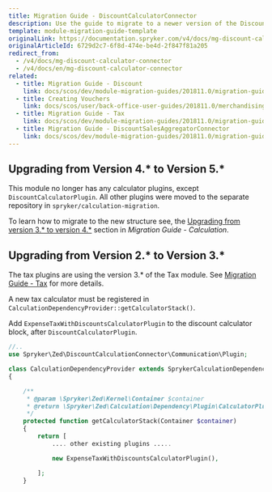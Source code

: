 ```yaml
---
title: Migration Guide - DiscountCalculatorConnector
description: Use the guide to migrate to a newer version of the DiscountCalculatorConnector module.
template: module-migration-guide-template
originalLink: https://documentation.spryker.com/v4/docs/mg-discount-calculator-connector
originalArticleId: 6729d2c7-6f8d-474e-be4d-2f847f81a205
redirect_from:
  - /v4/docs/mg-discount-calculator-connector
  - /v4/docs/en/mg-discount-calculator-connector
related:
  - title: Migration Guide - Discount
    link: docs/scos/dev/module-migration-guides/201811.0/migration-guide-discount.html
  - title: Creating Vouchers
    link: docs/scos/user/back-office-user-guides/201811.0/merchandising/discount/creating-vouchers.html
  - title: Migration Guide - Tax
    link: docs/scos/dev/module-migration-guides/201811.0/migration-guide-tax.html
  - title: Migration Guide - DiscountSalesAggregatorConnector
    link: docs/scos/dev/module-migration-guides/201811.0/migration-guide-discountsalesaggregatorconnector.html
---
```


## Upgrading from Version 4.* to Version 5.*
This module no longer has any calculator plugins, except  `DiscountCalculatorPlugin`. All other plugins were moved to the separate repository in `spryker/calculation-migration`.

To learn how to migrate to the new structure see, the [Upgrading from version 3.* to version 4.*](/docs/scos/dev/module-migration-guides/{{page.version}}/migration-guide-calculation.html#upgrading-from-version-3---to-version-4--) section in *Migration Guide - Calculation*.

## Upgrading from Version 2.* to Version 3.*

The tax plugins are using the version 3.* of the Tax module. See [Migration Guide - Tax](/docs/scos/dev/module-migration-guides/{{page.version}}/migration-guide-tax.html) for more details. 

A new tax calculator must be registered in  `CalculationDependencyProvider::getCalculatorStack()`.

Add `ExpenseTaxWithDiscountsCalculatorPlugin` to the discount calculator block, after `DiscountCalculatorPlugin`.

```php
//..
use Spryker\Zed\DiscountCalculationConnector\Communication\Plugin;

class CalculationDependencyProvider extends SprykerCalculationDependencyProvider
{

    /**
     * @param \Spryker\Zed\Kernel\Container $container
     * @return \Spryker\Zed\Calculation\Dependency\Plugin\CalculatorPluginInterface[]
     */
    protected function getCalculatorStack(Container $container)
    {
        return [
            .... other existing plugins .....

            new ExpenseTaxWithDiscountsCalculatorPlugin(),

        ];
    }
```
